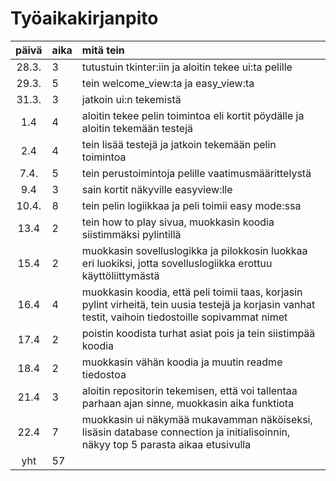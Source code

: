 # Työaikakirjanpito

| päivä | aika | mitä tein  |
| :----:|:-----| :-----|
| 28.3. |   3  | tutustuin tkinter:iin ja aloitin tekee ui:ta pelille |
| 29.3. | 5    | tein welcome_view:ta ja easy_view:ta |
| 31.3. | 3   | jatkoin ui:n tekemistä|
|  1.4     | 4    | aloitin tekee pelin toimintoa eli kortit pöydälle ja aloitin tekemään testejä |
|   2.4    | 4   | tein lisää testejä ja jatkoin tekemään pelin toimintoa|
| 7.4. | 5    | tein perustoimintoja pelille vaatimusmäärittelystä |
|    9.4   | 3    | sain kortit näkyville easyview:lle|
| 10.4.  | 8    | tein pelin logiikkaa ja peli toimii easy mode:ssa|
| 13.4  | 2    | tein how to play sivua, muokkasin koodia siistimmäksi pylintillä  |
|   15.4    | 2    |muokkasin sovelluslogikka ja pilokkosin luokkaa eri luokiksi, jotta sovelluslogiikka erottuu käyttöliittymästä|
| 16.4 | 4    |muokkasin koodia, että peli toimii taas, korjasin pylint virheitä, tein uusia testejä ja korjasin vanhat testit, vaihoin tiedostoille sopivammat nimet |
|    17.4   |   2  | poistin koodista turhat asiat pois ja tein siistimpää koodia|
|    18.4   |   2  | muokkasin vähän koodia ja muutin readme tiedostoa|
|    21.4   |   3  | aloitin repositorin tekemisen, että voi tallentaa parhaan ajan sinne, muokkasin aika funktiota|
|    22.4   |   7  | muokkasin ui näkymää mukavamman näköiseksi, lisäsin database connection ja initialisoinnin, näkyy top 5 parasta aikaa etusivulla|
| yht   | 57  | | 
